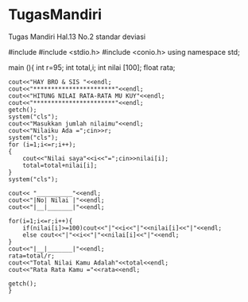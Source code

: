 # TugasMandiri
Tugas Mandiri Hal.13 No.2 standar deviasi

#include <iostream>
#include <stdio.h>
#include <conio.h>
using namespace std;

main (){
	int r=95;
	int total,i;
	int nilai [100];
	float rata;
	
	cout<<"HAY BRO & SIS "<<endl;
	cout<<"***********************"<<endl;
	cout<<"HITUNG NILAI RATA-RATA MU KUY"<<endl;
	cout<<"***********************"<<endl;
	getch();
	system("cls");
	cout<<"Masukkan jumlah nilaimu"<<endl;
	cout<<"Nilaiku Ada =";cin>>r;
	system("cls");
	for (i=1;i<=r;i++);
	{
		cout<<"Nilai saya"<<i<<"=";cin>>nilai[i];
		total=total+nilai[i];
	}
	system("cls");
	
	cout<< "__________"<<endl;
	cout<<"|No| Nilai |"<<endl;
	cout<<"|__|_______|"<<endl;
	
	for(i=1;i<=r;i++){
		if(nilai[i]>=100)cout<<"|"<<i<<"|"<<nilai[i]<<"|"<<endl;
		else cout<<"|"<<i<<"|"<<nilai[i]<<"|"<<endl;
	}
	cout<<"|__|_______|"<<endl;
	rata=total/r;
	cout<<"Total Nilai Kamu Adalah"<<total<<endl;
	cout<<"Rata Rata Kamu ="<<rata<<endl;
	
	getch();
	}

